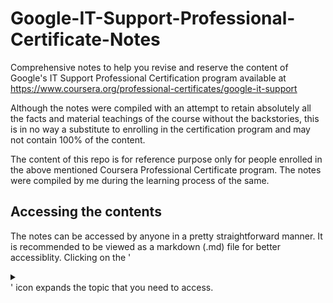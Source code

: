 # Google-IT-Support-Professional-Certificate-Notes

Comprehensive notes to help you revise and reserve the content of Google's IT Support Professional Certification program available at https://www.coursera.org/professional-certificates/google-it-support

Although the notes were compiled with an attempt to retain absolutely all the facts and material teachings of the course without the backstories, this is in no way a substitute to enrolling in the certification program and may not contain 100% of the content.

The content of this repo is for reference purpose only for people enrolled in the above mentioned Coursera Professional Certificate program. The notes were compiled by me during the learning process of the same.

## Accessing the contents

The notes can be accessed by anyone in a pretty straightforward manner. It is recommended to be viewed as a markdown (.md) file for better accessiblity. Clicking on the ' <details><summary> </summary></details> ' icon expands the topic that you need to access.
